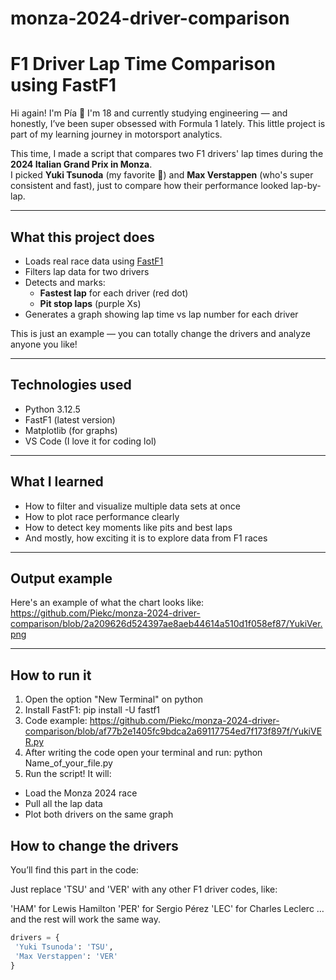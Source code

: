 # monza-2024-driver-comparison

# F1 Driver Lap Time Comparison using FastF1

Hi again! I'm Pía 🌸 I'm 18 and currently studying engineering — and honestly, I’ve been super obsessed with Formula 1 lately. This little project is part of my learning journey in motorsport analytics.

This time, I made a script that compares two F1 drivers' lap times during the **2024 Italian Grand Prix in Monza**.  
I picked **Yuki Tsunoda** (my favorite 💙) and **Max Verstappen** (who's super consistent and fast), just to compare how their performance looked lap-by-lap.

---

## What this project does

- Loads real race data using [FastF1](https://theoehrly.github.io/Fast-F1/)
- Filters lap data for two drivers
- Detects and marks:
  - **Fastest lap** for each driver (red dot)
  - **Pit stop laps** (purple Xs)
- Generates a graph showing lap time vs lap number for each driver

This is just an example — you can totally change the drivers and analyze anyone you like!

---

## Technologies used

- Python 3.12.5 
- FastF1 (latest version)  
- Matplotlib (for graphs)  
- VS Code (I love it for coding lol)

---

## What I learned

- How to filter and visualize multiple data sets at once  
- How to plot race performance clearly  
- How to detect key moments like pits and best laps  
- And mostly, how exciting it is to explore data from F1 races 

---

##  Output example

Here's an example of what the chart looks like:  
https://github.com/Piekc/monza-2024-driver-comparison/blob/2a209626d524397ae8aeb44614a510d1f058ef87/YukiVer.png 

---

## How to run it

1. Open the option "New Terminal" on python
2. Install FastF1: pip install -U fastf1
3. Code example: https://github.com/Piekc/monza-2024-driver-comparison/blob/af77b2e1405fc9bdca2a69117754ed7f173f897f/YukiVER.py
4. After writing the code open your terminal and run: python Name_of_your_file.py
5. Run the script! It will:
- Load the Monza 2024 race
- Pull all the lap data
- Plot both drivers on the same graph

## How to change the drivers
You’ll find this part in the code:

Just replace 'TSU' and 'VER' with any other F1 driver codes, like:

'HAM' for Lewis Hamilton
'PER' for Sergio Pérez
'LEC' for Charles Leclerc
…and the rest will work the same way.

```python
drivers = {
 'Yuki Tsunoda': 'TSU',
 'Max Verstappen': 'VER'
}
